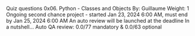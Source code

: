 Quiz questions
0x06. Python - Classes and Objects
 By: Guillaume
Weight: 1
 Ongoing second chance project - started Jan 23, 2024 6:00 AM, must end by Jan 25, 2024 6:00 AM
 An auto review will be launched at the deadline
In a nutshell…
Auto QA review: 0.0/77 mandatory & 0.0/63 optional
